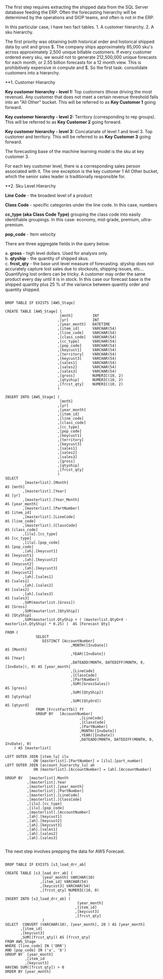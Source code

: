 The first step requires extracting the shipped data from the SQL Server database feeding the ERP.  Often the forecasting hierarchy will be determined by the operations and SIOP teams, and often is not in the ERP.  

In this particular case, I have two fact tables. 1. A customer hierarchy. 2. A sku hierarchy.

  The first priority was obtaining both historical order and historical shipped data by unit and gross $. The company ships approximately 85,000 sku's across approximately 2,500 unique billable customers. If every customer ordered every sku, we would not to generate 212,500,000 unique forecasts for each month, or 2.55 billion forecasts for a 12 month view. This is prohibitively expensive in compute and $.  So the first task: consolidate customers into a hierarchy.  
  
 **1. Customer Hierarchy  
 
 **Key customer hierarchy - level 1:** Top customers (those driving the most revenue). Any customer that does not meet a certain revenue threshold falls into an "All Other" bucket. This will be referred to as **Key Customer 1** going forward.
  
 **Key customer hierarchy - level 2:** Territory (corresponding to rep groups). This will be referred to as **Key Customer 2** going forward.
  
 **Key customer hierarchy - level 3:** Concatanate of level 1 and level 3. Top customer and territory. This will be referred to as **Key Customer 3** going forward.
 
 The forecasting base of the machine learning model is the sku at key customer 3.
 
 For each key customer level, there is a corresponding sales person associated with it. The one exception is the key customer 1 All Other bucket, which the senior sales leader is traditionally responsible for.

**2. Sku Level Hierarchy

**Line Code** - the broadest level of a product

**Class Code** - specific categories under the line code. In this case, numbers

**cc_type (aka Class Code Type)** grouping the class code into easily identifiable groupings. In this case: economy, mid-grade, premium, ultra-premium.  
  
**pop_code** - Item velocity

There are three aggregate fields in the query below:
  
  a. **gross** - high level dollars. Used for analysis only.  
  b. **qtyship** - the quantity of shipped skus.  
  c. **frcst_qty** - the base unit level measure of forecasting. qtyship does not accurately capture lost sales due to stockouts, shipping issues, etc... Quantifying lost orders can be tricky. A customer may order the same product every day until it is in stock. In this case our forecast base is the shipped quantity plus 25 % of the variance between quantity order and quantity shipped. 

```

DROP TABLE IF EXISTS [AWS_Stage]

CREATE TABLE [AWS_Stage] (
						 [mnth]         INT
						,[yr]           INT
						,[year_month]   DATETIME
						,[item_id]      VARCHAR(54)
						,[line_code]    VARCHAR(54)
						,[class_code]   VARCHAR(54)
						,[cc_type]      VARCHAR(54)
						,[pop_code]     VARCHAR(54)
						,[keycust1]     VARCHAR(54)
						,[territory]    VARCHAR(54)
						,[keycust3]     VARCHAR(54)
						,[sales1]       VARCHAR(54)
						,[sales2]       VARCHAR(54)
						,[sales3]       VARCHAR(54)
						,[gross]        NUMERIC(10, 2)
						,[qtyship]      NUMERIC(10, 2)
						,[frcst_qty]    NUMERIC(10, 2)
						) 
						
INSERT INTO [AWS_Stage] (
						 [mnth]
						,[yr]
						,[year_month]
						,[item_id]
						,[line_code]
						,[class_code]
						,[cc_type]
						,[pop_code]
						,[keycust1]
						,[territory]
						,[keycust3]
						,[sales1]
						,[sales2]
						,[sales3]
						,[gross]
						,[qtyship]
						,[frcst_qty]
						)
SELECT 
         [masterlist].[Month]                                                           AS [mnth]
        ,[masterlist].[Year]                                                            AS [yr]	
        ,[masterlist].[Year_Month]                                                      AS [year_month]
        ,[masterlist].[PartNumber]                                                      AS [item_id]
        ,[masterlist].[LineCode]                                                        AS [line_code]
        ,[masterlist].[ClassCode]                                                       AS [class_code]
        ,[ilu].[cc_type]                                                                AS [cc_type]
        ,[ilu].[pop_code]                                                               AS [pop_code]
        ,[ah].[keycust1]                                                                AS [keycust1]
        ,[ah].[keycust2]                                                                AS [keycust2]
        ,[ah].[keycust3]                                                                AS [keycust2]
        ,[ah].[sales1]                                                                  AS [sales1]
        ,[ah].[sales2]                                                                  AS [sales2]
        ,[ah].[sales3]                                                                  AS [sales3]
        ,SUM(masterlist.[Gross])                                                        AS [Gross]
        ,SUM(masterlist.[QtyShip])                                                      AS [QtyShip]
        ,SUM(masterlist.QtyShip + ( (masterlist.QtyOrd - masterlist.QtyShip) * 0.25) )	AS [Forecast Qty]

FROM (
              SELECT 
                 DISTINCT [AccountNumber]
							  ,MONTH([InvDate])                                 AS [Month]
							  ,YEAR([InvDate])                                  AS [Year]
							  ,DATEADD(MONTH, DATEDIFF(MONTH, 0, [InvDate]), 0) AS [year_month]
							  ,[LineCode]
							  ,[ClassCode]
							  ,[PartNumber]
							  ,SUM([GrossSales])                                AS [gross]
							  ,SUM([QtyShip])                                   AS [qtyship]
							  ,SUM([QtyOrd])                                    AS [qtyord]	  
              FROM [FrcstFactTbl] ff
              GROUP BY   [AccountNumber]
					              ,[LineCode]
					              ,[ClassCode]
					              ,[PartNumber]
					              ,MONTH([InvDate])
					              ,YEAR([InvDate])
					              ,DATEADD(MONTH, DATEDIFF(MONTH, 0, InvDate), 0)
	) AS [masterlist]

LEFT OUTER JOIN [item_lu] ilu
             ON [masterlist].[PartNumber] = [ilu].[part_number]
LEFT OUTER JOIN [account_hierarchy_lu] ah
             ON [masterlist].[AccountNumber] = [ah].[AccountNumber]

GROUP BY   [masterlist].Month
          ,[masterlist].Year
          ,[masterlist].[year_month]
          ,[masterlist].[PartNumber]
          ,[masterlist].[LineCode]
          ,[masterlist].[ClassCode]
          ,[ilu].[cc_type]
          ,[ilu].[pop_code]
          ,[masterlist].[AccountNumber]
          ,[ah].[keycust1]
          ,[ah].[keycust2]
          ,[ah].[keycust3]
          ,[ah].[sales1]
          ,[ah].[sales2]
          ,[ah].[sales3]
          
```
The next step involves prepping the data for AWS Forecast.

```

DROP TABLE IF EXISTS [s3_load_drr_ab]

CREATE TABLE [s3_load_drr_ab] (
				 [year_month] VARCHAR(10)
				,[item_id] VARCHAR(54)
				,[keycust3] VARCHAR(54)
				,[frcst_qty] NUMERIC(10, 0)
							 )
INSERT INTO [s3_load_drr_ab] (
                                 [year_month]
                                ,[item_id]
                                ,[keycust3]
                                ,[frcst_qty]
			     )
SELECT  CONVERT (VARCHAR(10), [year_month], 20 ) AS [year_month]
       ,[item_id]
       ,[keycust3]
       ,SUM([frcst_qty]) AS [frcst_qty]
FROM AWS_Stage 
WHERE [line_code] IN ('DRR')
AND [pop_code] IN ('a', 'b')
GROUP BY  [year_month]
         ,[item_id
         ,[keycust3]
HAVING SUM([frcst_qty]) > 0
ORDER BY [year_month]
```
